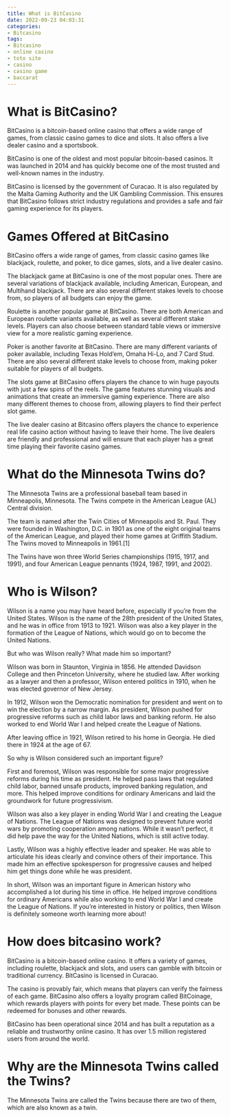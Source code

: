 ```yaml
---
title: What is BitCasino
date: 2022-09-23 04:03:31
categories:
- Bitcasino
tags:
- Bitcasino
- online casino
- toto site
- casino
- casino game
- baccarat
---
```



#  What is BitCasino?

BitCasino is a bitcoin-based online casino that offers a wide range of games, from classic casino games to dice and slots. It also offers a live dealer casino and a sportsbook.

BitCasino is one of the oldest and most popular bitcoin-based casinos. It was launched in 2014 and has quickly become one of the most trusted and well-known names in the industry.

BitCasino is licensed by the government of Curacao. It is also regulated by the Malta Gaming Authority and the UK Gambling Commission. This ensures that BitCasino follows strict industry regulations and provides a safe and fair gaming experience for its players.

# Games Offered at BitCasino

BitCasino offers a wide range of games, from classic casino games like blackjack, roulette, and poker, to dice games, slots, and a live dealer casino.

The blackjack game at BitCasino is one of the most popular ones. There are several variations of blackjack available, including American, European, and Multihand blackjack. There are also several different stakes levels to choose from, so players of all budgets can enjoy the game.

Roulette is another popular game at BitCasino. There are both American and European roulette variants available, as well as several different stake levels. Players can also choose between standard table views or immersive view for a more realistic gaming experience.

Poker is another favorite at BitCasino. There are many different variants of poker available, including Texas Hold’em, Omaha Hi-Lo, and 7 Card Stud. There are also several different stake levels to choose from, making poker suitable for players of all budgets.

The slots game at BitCasino offers players the chance to win huge payouts with just a few spins of the reels. The game features stunning visuals and animations that create an immersive gaming experience. There are also many different themes to choose from, allowing players to find their perfect slot game.

The live dealer casino at Bitcasino offers players the chance to experience real life casino action without having to leave their home. The live dealers are friendly and professional and will ensure that each player has a great time playing their favorite casino games.

#  What do the Minnesota Twins do?

The Minnesota Twins are a professional baseball team based in Minneapolis, Minnesota. The Twins compete in the American League (AL) Central division.

The team is named after the Twin Cities of Minneapolis and St. Paul. They were founded in Washington, D.C. in 1901 as one of the eight original teams of the American League, and played their home games at Griffith Stadium. The Twins moved to Minneapolis in 1961.[1]

The Twins have won three World Series championships (1915, 1917, and 1991), and four American League pennants (1924, 1987, 1991, and 2002).

#  Who is Wilson?

Wilson is a name you may have heard before, especially if you’re from the United States. Wilson is the name of the 28th president of the United States, and he was in office from 1913 to 1921. Wilson was also a key player in the formation of the League of Nations, which would go on to become the United Nations.

But who was Wilson really? What made him so important?

Wilson was born in Staunton, Virginia in 1856. He attended Davidson College and then Princeton University, where he studied law. After working as a lawyer and then a professor, Wilson entered politics in 1910, when he was elected governor of New Jersey.

In 1912, Wilson won the Democratic nomination for president and went on to win the election by a narrow margin. As president, Wilson pushed for progressive reforms such as child labor laws and banking reform. He also worked to end World War I and helped create the League of Nations.

After leaving office in 1921, Wilson retired to his home in Georgia. He died there in 1924 at the age of 67.

So why is Wilson considered such an important figure?

First and foremost, Wilson was responsible for some major progressive reforms during his time as president. He helped pass laws that regulated child labor, banned unsafe products, improved banking regulation, and more. This helped improve conditions for ordinary Americans and laid the groundwork for future progressivism.

Wilson was also a key player in ending World War I and creating the League of Nations. The League of Nations was designed to prevent future world wars by promoting cooperation among nations. While it wasn’t perfect, it did help pave the way for the United Nations, which is still active today.

Lastly, Wilson was a highly effective leader and speaker. He was able to articulate his ideas clearly and convince others of their importance. This made him an effective spokesperson for progressive causes and helped him get things done while he was president.

In short, Wilson was an important figure in American history who accomplished a lot during his time in office. He helped improve conditions for ordinary Americans while also working to end World War I and create the League of Nations. If you’re interested in history or politics, then Wilson is definitely someone worth learning more about!

#  How does bitcasino work?

BitCasino is a bitcoin-based online casino. It offers a variety of games, including roulette, blackjack and slots, and users can gamble with bitcoin or traditional currency. BitCasino is licensed in Curacao.

The casino is provably fair, which means that players can verify the fairness of each game. BitCasino also offers a loyalty program called BitCoinage, which rewards players with points for every bet made. These points can be redeemed for bonuses and other rewards.

BitCasino has been operational since 2014 and has built a reputation as a reliable and trustworthy online casino. It has over 1.5 million registered users from around the world.

#  Why are the Minnesota Twins called the Twins?

The Minnesota Twins are called the Twins because there are two of them, which are also known as a twin.